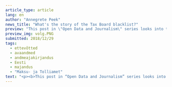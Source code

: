 ```yaml
---
article_type: article
lang: en
author: "Annegrete Peek"
news_title: "What's the story of the Tax Board blacklist?"
preview: "This post in \"Open Data and Journalism\" series looks into tax debtors. Estonian Tax and Customs Board (EMTA) publishes once a month a list of companies in debt. Let's look at how big is the biggest debt, how much debt a TOP 10, 20, 50, and 100 companies make. In addition, we will compare the list published in December with the November list."
preview_img: volg.PNG
submitted: 2018/12/29
tags:
  - ettevõtted
  - avaandmed
  - andmeajakirjandus
  - Eesti
  - majandus
  - "Maksu- ja Tolliamet"
text: "<p><b>This post in “Open Data and Journalism” series looks into tax debtors. Estonian Tax and Customs Board (EMTA) publishes once a month a list of companies in debt. Let’s look at how big is the biggest debt, how much debt a TOP 10, 20, 50, and 100 companies make. In addition, we will compare the list published in December with the November list.</b></p><p>As of the first day of each month, the tax office reviews the tax debtor list and publishes it on the next business day. The data is located <a href=\"https://www.emta.ee/et/kontaktid-ja-ametist/maksulaekumine-statistika/maksuvolglaste-nimekiri\" target=\"_blank\">here</a>. The EMTA page explains (in Estonian) who is shown in the given list. Not all debtors are subject to disclosure. For example, in this dataset there are only companies with a tax debt of over € 1000, whose debt is older than 30 days and who do not have a repayment schedule.</p><p>In December’s list, there are 4401 companies with a total debt of over 170 million euros. The tax debt of INV T OÜ is 16.5 million euros, which makes it a company with the biggest debt.</p><p>Debts have been contested for 4 million euros and more than 31 million euros (19% of the total amount) is owed by 276 bankrupt companies. Bankrupt companies have, on average, more debt than other companies.</p><p><b>There are 4401 companies in this dataset. How much of the total debt is made by TOP 10, 20, 50 or 100 companies?</b></p><p><img src=\"https://raw.githubusercontent.com/okestonia/Data-Viz-Protos/master/maksuvolg/top_eng.png\"><br>Since many of the largest debtors are in the bankruptcy, we are looking at the biggest debts among all companies and companies without bankruptcy. If the 10 largest debts of all companies account for 25% of the total debt, then in the case of non-bankrupt companies, the top 10 accounts for 28%. The largest 100 debts in both cases account for 49% of the total debt.</p><p><b>What companies have disappeared in December? Who are the newcomers?</b></p><p>499 companies have disappeared from the dataset. These companies were listed in November but not in December. Their total debt was over 8 million euros. At the same time, there were 392 newcomers aka companies that were not on the November list. Their total debt is over 4.5 million euros.</p><p><img src=\"https://raw.githubusercontent.com/okestonia/Data-Viz-Protos/master/maksuvolg/jaotus_eng.png\"><br>This is a density plot (aka “smoothed” histogram). Since y-axis values are not easy to interpret and we do not need them at the moment, they are not shown in this figure. Just comparing blue and gray areas is enough for us to form an opinion. These areas are almost completely overlapping, so despite the number of debts, new and disappeared debts are very similar.</p><p>In conclusion, the largest debtor owes the Estonian government almost 10% of the total debt. TOP 10 and 100 companies account for 25% and 49% of total debt, respectively. Compared to the previous month, there are 107 fewer companies on the list, but the new ones are similar to disappeared ones.</p><p><em>The Open Data Portal’s content is created as part of the EU structural funds’ programme ‘Raising Awareness of Information Society’ which is financed through the EU Regional Development Fund. Project activities are carried out by the Open Knowledge Estonia NGO.</em></p><blockquote><p>Sources:<br><a href=\"https://www.emta.ee/et/kontaktid-ja-ametist/maksulaekumine-statistika/maksuvolglaste-nimekiri\" target=\"_blank\">https://www.emta.ee/et/kontaktid-ja-ametist/maksulaekumine-statistika/maksuvolglaste-nimekiri</a><br><a href=\"https://github.com/okestonia/Data-Viz-Protos/tree/master/maksuvolg\" target=\"_blank\">https://github.com/okestonia/Data-Viz-Protos/tree/master/maksuvolg</a></p></blockquote>"
---
```

